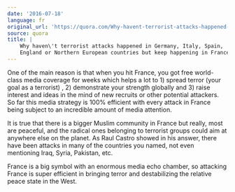 ```yaml
---
date: '2016-07-18'
language: fr
original_url: 'https://quora.com/Why-havent-terrorist-attacks-happened-in-Germany-Italy-Spain-England-or-Northern-European-countries-but-keep-happening-in-France/answer/Clément-Renaud'
source: quora
title: |
    Why haven\'t terrorist attacks happened in Germany, Italy, Spain,
    England or Northern European countries but keep happening in France?
---
```


One of the main reason is that when you hit France, you got free
world-class media coverage for weeks which helps a lot to 1) spread
terror (your goal as a terrorist) , 2) demonstrate your strength
globally and 3) raise interest and ideas in the mind of new recruits or
other potential attackers. So far this media strategy is 100% efficient
with every attack in France being subject to an incredible amount of
media attention.

It is true that there is a bigger Muslim community in France but really,
most are peaceful, and the radical ones belonging to terrorist groups
could aim at anywhere else on the planet. As Raul Castro showed in his
answer, there have been attacks in many of the countries you named, not
even mentioning Iraq, Syria, Pakistan, etc.

France is a big symbol with an enormous media echo chamber, so attacking
France is super efficient in bringing terror and destabilizing the
relative peace state in the West.
